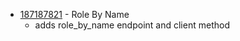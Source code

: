 - [187187821](https://www.pivotaltracker.com/story/show/187187821) - Role By Name
    - adds role_by_name endpoint and client method

